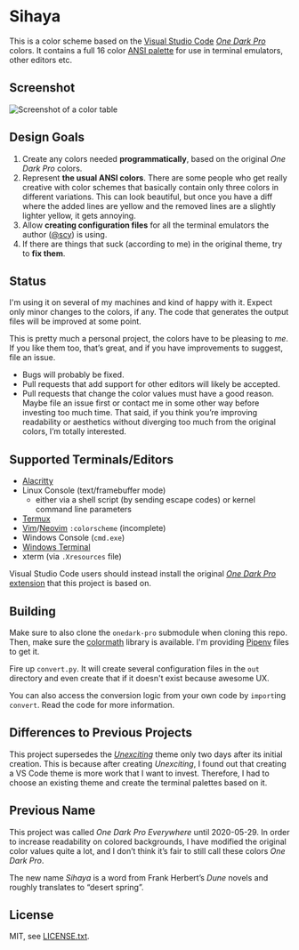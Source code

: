 # Sihaya

This is a color scheme based on the [Visual Studio Code](https://code.visualstudio.com/) [_One Dark Pro_](https://binaryify.github.io/OneDark-Pro/) colors.
It contains a full 16 color [ANSI palette](https://en.wikipedia.org/wiki/ANSI_escape_code#Colors) for use in terminal emulators, other editors etc.

## Screenshot

![Screenshot of a color table](color-table.png)

## Design Goals

1. Create any colors needed **programmatically**, based on the original _One Dark Pro_ colors.
2. Represent **the usual ANSI colors**. There are some people who get really creative with color schemes that basically contain only three colors in different variations. This can look beautiful, but once you have a diff where the added lines are yellow and the removed lines are a slightly lighter yellow, it gets annoying.
3. Allow **creating configuration files** for all the terminal emulators the author ([@scy](https://github.com/scy)) is using.
4. If there are things that suck (according to me) in the original theme, try to **fix them**.

## Status

I'm using it on several of my machines and kind of happy with it.
Expect only minor changes to the colors, if any.
The code that generates the output files will be improved at some point.

This is pretty much a personal project, the colors have to be pleasing to _me_.
If you like them too, that’s great, and if you have improvements to suggest, file an issue.

* Bugs will probably be fixed.
* Pull requests that add support for other editors will likely be accepted.
* Pull requests that change the color values must have a good reason. Maybe file an issue first or contact me in some other way before investing too much time. That said, if you think you’re improving readability or aesthetics without diverging too much from the original colors, I’m totally interested.

## Supported Terminals/Editors

* [Alacritty](https://github.com/alacritty/alacritty)
* Linux Console (text/framebuffer mode)
  * either via a shell script (by sending escape codes) or kernel command line parameters
* [Termux](https://termux.com/)
* [Vim](https://www.vim.org/)/[Neovim](https://neovim.io/) `:colorscheme` (incomplete)
* Windows Console (`cmd.exe`)
* [Windows Terminal](https://github.com/Microsoft/Terminal)
* xterm (via `.Xresources` file)

Visual Studio Code users should instead install the original [_One Dark Pro_ extension](https://marketplace.visualstudio.com/items?itemName=zhuangtongfa.Material-theme) that this project is based on.

## Building

Make sure to also clone the `onedark-pro` submodule when cloning this repo.
Then, make sure the [colormath](https://python-colormath.readthedocs.io/) library is available.
I'm providing [Pipenv](https://docs.pipenv.org/) files to get it.

Fire up `convert.py`.
It will create several configuration files in the `out` directory and even create that if it doesn't exist because awesome UX.

You can also access the conversion logic from your own code by `import`ing `convert`.
Read the code for more information.

## Differences to Previous Projects

This project supersedes the [_Unexciting_](https://github.com/scy/unexciting) theme only two days after its initial creation.
This is because after creating _Unexciting_, I found out that creating a VS Code theme is more work that I want to invest.
Therefore, I had to choose an existing theme and create the terminal palettes based on it.

## Previous Name

This project was called _One Dark Pro Everywhere_ until 2020-05-29.
In order to increase readability on colored backgrounds, I have modified the original color values quite a lot, and I don’t think it’s fair to still call these colors _One Dark Pro_.

The new name _Sihaya_ is a word from Frank Herbert’s _Dune_ novels and roughly translates to “desert spring”.

## License

MIT, see [LICENSE.txt](LICENSE.txt).

